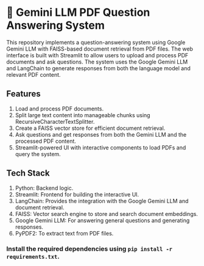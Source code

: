 # 📝 Gemini LLM PDF Question Answering System 
This repository implements a question-answering system using Google Gemini LLM with FAISS-based document retrieval from PDF files. The web interface is built with Streamlit to allow users to upload and process PDF documents and ask questions. The system uses the Google Gemini LLM and LangChain to generate responses from both the language model and relevant PDF content.
## Features
1. Load and process PDF documents.
2. Split large text content into manageable chunks using RecursiveCharacterTextSplitter.
3. Create a FAISS vector store for efficient document retrieval.
4. Ask questions and get responses from both the Gemini LLM and the processed PDF content.
5. Streamlit-powered UI with interactive components to load PDFs and query the system.
## Tech Stack
1. Python: Backend logic.
2. Streamlit: Frontend for building the interactive UI.
3. LangChain: Provides the integration with the Google Gemini LLM and document retrieval.
4. FAISS: Vector search engine to store and search document embeddings.
5. Google Gemini LLM: For answering general questions and generating responses.
6. PyPDF2: To extract text from PDF files.


### Install the required dependencies using `pip install -r requirements.txt`.

